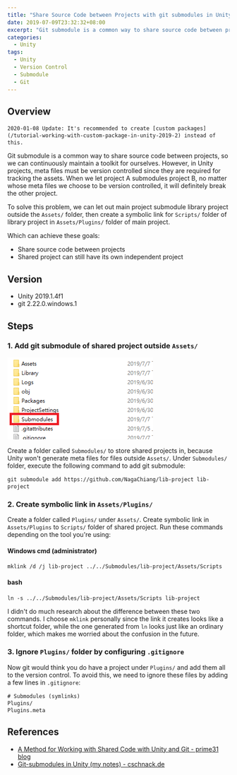 ```yaml
---
title: "Share Source Code between Projects with git submodules in Unity"
date: 2019-07-09T23:32:32+08:00
excerpt: "Git submodule is a common way to share source code between projects, but it would cause some problems when it comes to meta files in Unity projects. To solve the problem, we can do some tricks with symbolic link to share the source code, while the shared project can still have its own independent project."
categories:
  - Unity
tags:
  - Unity
  - Version Control
  - Submodule
  - Git
---
```


## Overview

```
2020-01-08 Update: It's recommended to create [custom packages](/tutorial-working-with-custom-package-in-unity-2019-2) instead of this.
```

Git submodule is a common way to share source code between projects, so we can continuously maintain a toolkit for ourselves. However, in Unity projects, meta files must be version controlled since they are required for tracking the assets. When we let project A submodules project B, no matter whose meta files we choose to be version controlled, it will definitely break the other project.

To solve this problem, we can let out main project submodule library project outside the `Assets/` folder, then create a symbolic link for `Scripts/` folder of library project in `Assets/Plugins/` folder of main project.

Which can achieve these goals:

- Share source code between projects
- Shared project can still have its own independent project

## Version

- Unity 2019.1.4f1
- git 2.22.0.windows.1

## Steps

### 1. Add git submodule of shared project outside `Assets/`

![](../assets\images\2019-07-08-git-submodule-in-unity-1.png)

Create a folder called `Submodules/` to store shared projects in, because Unity won't generate meta files for files outside `Assets/`. Under `Submodules/` folder, execute the following command to add git submodule:

```
git submodule add https://github.com/NagaChiang/lib-project lib-project
```

### 2. Create symbolic link in `Assets/Plugins/`

Create a folder called `Plugins/` under `Assets/`. Create symbolic link in `Assets/Plugins` to `Scripts/` folder of shared project. Run these commands depending on the tool you're using:

#### Windows cmd (administrator)
```
mklink /d /j lib-project ../../Submodules/lib-project/Assets/Scripts
```

#### bash
```
ln -s ../../Submodules/lib-project/Assets/Scripts lib-project
```

I didn't do much research about the difference between these two commands. I choose `mklink` personally since the link it creates looks like a shortcut folder, while the one generated from `ln` looks just like an ordinary folder, which makes me worried about the confusion in the future.

### 3. Ignore `Plugins/` folder by configuring `.gitignore`

Now git would think you do have a project under `Plugins/` and add them all to the version control. To avoid this, we need to ignore these files by adding a few lines in `.gitignore`:

```
# Submodules (symlinks)
Plugins/
Plugins.meta
```

## References

- [A Method for Working with Shared Code with Unity and Git - prime31 blog](http://prime31.github.io/A-Method-for-Working-with-Shared-Code-with-Unity-and-Git/)
- [Git-submodules in Unity (my notes) - cschnack.de](https://www.cschnack.de/blog/2019/gitsubm/)
